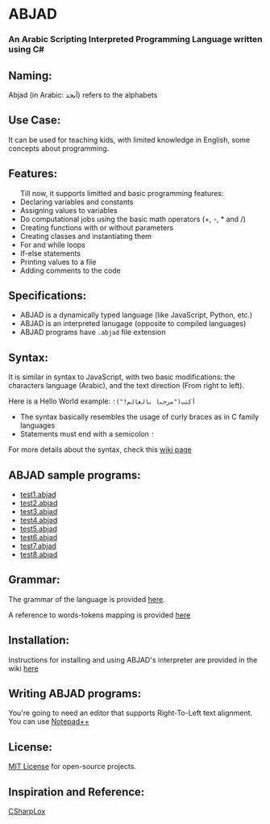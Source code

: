 # ABJAD
### An Arabic Scripting Interpreted Programming Language written using C#

## Naming:
Abjad (in Arabic: أبجد) refers to the alphabets

## Use Case:
It can be used for teaching kids, with limited knowledge in English, some concepts about programming.

## Features:
<ul>
Till now, it supports limitted and basic programming features:
<li>Declaring variables and constants</li>
<li>Assigning values to variables</li>
<li>Do computational jobs using the basic math operators (+, -, * and /)</li>
<li>Creating functions with or without parameters</li>
<li>Creating classes and instantiating them</li>
<li>For and while loops</li>
<li>If-else statements</li>
<li>Printing values to a file</li>
<li>Adding comments to the code</li>
</ul>

## Specifications:
- ABJAD is a dynamically typed language (like JavaScript, Python, etc.)
- ABJAD is an interpreted lanugage (opposite to compiled languages)
- ABJAD programs have `.abjad` file extension

## Syntax:
It is similar in syntax to JavaScript, with two basic modifications: the characters language (Arabic), and the text direction (From right to left).

Here is a Hello World example:
```أكتب("مرحبا بالعالم!")؛```

- The syntax basically resembles the usage of curly braces as in C family languages
- Statements must end with a semicolon ```؛```

For more details about the syntax, check this [wiki page](https://github.com/mezdn/ABJAD/wiki/Syntax)

## ABJAD sample programs:
- [test1.abjad](https://github.com/mezdn/ABJAD/tree/master/Test/test1.abjad)
- [test2.abjad](https://github.com/mezdn/ABJAD/tree/master/Test/test2.abjad)
- [test3.abjad](https://github.com/mezdn/ABJAD/tree/master/Test/test3.abjad)
- [test4.abjad](https://github.com/mezdn/ABJAD/tree/master/Test/test4.abjad)
- [test5.abjad](https://github.com/mezdn/ABJAD/tree/master/Test/test5.abjad)
- [test6.abjad](https://github.com/mezdn/ABJAD/tree/master/Test/test6.abjad)
- [test7.abjad](https://github.com/mezdn/ABJAD/tree/master/Test/test7.abjad)
- [test8.abjad](https://github.com/mezdn/ABJAD/tree/master/Test/test8.abjad)

## Grammar:
The grammar of the language is provided <a href="https://github.com/mezdn/ABJAD/blob/master/context-free%20grammar.md">here</a>.

A reference to words-tokens mapping is provided <a href="https://github.com/mezdn/ABJAD/blob/master/tokens.md">here</a>

## Installation:
Instructions for installing and using ABJAD's interpreter are provided in the wiki <a href="https://github.com/mezdn/ABJAD/wiki">here</a>

## Writing ABJAD programs:
You're going to need an editor that supports Right-To-Left text alignment. You can use [Notepad++](https://notepad-plus-plus.org/downloads/)

## License:
[MIT License](https://github.com/mezdn/ABJAD/blob/master/LICENSE.md) for open-source projects. 


## Inspiration and Reference:
<a href="https://github.com/mrahhal/CSharpLox">CSharpLox</a>
